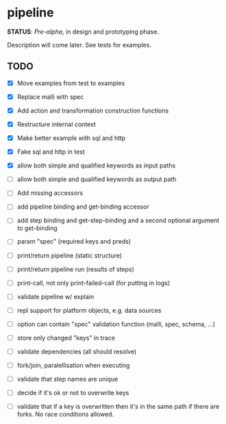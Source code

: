 # pipeline

**STATUS**: *Pre-alpha*, in design and prototyping phase.

Description will come later. See tests for examples.


## TODO

* [x] Move examples from test to examples
* [x] Replace malli with spec
* [x] Add action and transformation construction functions
* [x] Restructure internal context
* [x] Make better example with sql and http
* [x] Fake sql and http in test
* [x] allow both simple and qualified keywords as input paths
* [ ] allow both simple and qualified keywords as output path
* [ ] Add missing accessors
* [ ] add pipeline binding and get-binding accessor
* [ ] add step binding and get-step-binding and a second optional argument to get-binding
* [ ] param "spec" (required keys and preds)
* [ ] print/return pipeline (static structure)
* [ ] print/return pipeline run (results of steps)
* [ ] print-call, not only print-failed-call (for putting in logs)
* [ ] validate pipeline w/ explain
* [ ] repl support for platform objects, e.g. data sources
* [ ] option can contain "spec" validation function (malli, spec, schema, ...)
* [ ] store only changed "keys" in trace
* [ ] validate dependencies (all should resolve)
* [ ] fork/join, paralellisation when executing
* [ ] validate that step names are unique
* [ ] decide if it's ok or not to overwrite keys
* [ ] validate that if a key is overwritten then it's in the same path if there are forks. No race conditions allowed.




